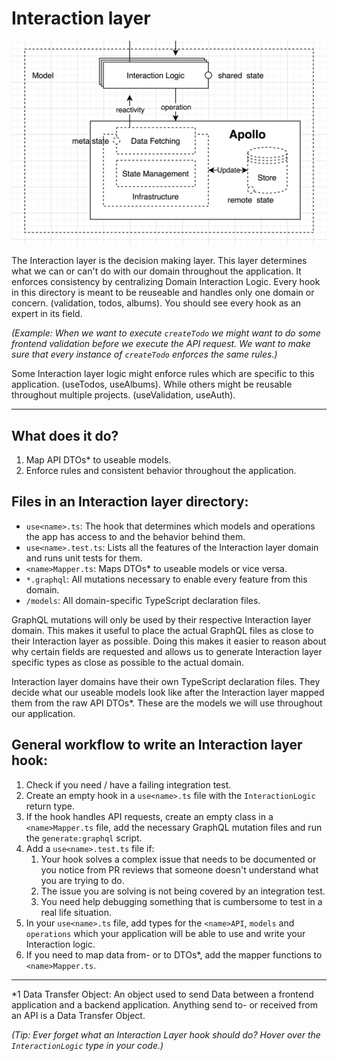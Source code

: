 # Interaction layer

![Model image](../assets/model.jpg)

The Interaction layer is the decision making layer. This layer determines what we can or can't do with our domain throughout the application. It enforces consistency by centralizing Domain Interaction Logic. Every hook in this directory is meant to be reuseable and handles only one domain or concern. (validation, todos, albums). You should see every hook as an expert in its field.

*(Example: When we want to execute `createTodo` we might want to do some frontend validation before we execute the API request. We want to make sure that every instance of `createTodo` enforces the same rules.)*

Some Interaction layer logic might enforce rules which are specific to this application. (useTodos, useAlbums).
While others might be reusable throughout multiple projects. (useValidation, useAuth).

---

## What does it do?
1. Map API DTOs* to useable models.
2. Enforce rules and consistent behavior throughout the application.

## Files in an Interaction layer directory:
* `use<name>.ts`: The hook that determines which models and operations the app has access to and the behavior behind them.
* `use<name>.test.ts`: Lists all the features of the Interaction layer domain and runs unit tests for them.
* `<name>Mapper.ts`: Maps DTOs* to useable models or vice versa.
* `*.graphql`: All mutations necessary to enable every feature from this domain.
* `/models`: All domain-specific TypeScript declaration files.

GraphQL mutations will only be used by their respective Interaction layer domain. This makes it useful to place the actual GraphQL files as close to their Interaction layer as possible. Doing this makes it easier to reason about why certain fields are requested and allows us to generate Interaction layer specific types as close as possible to the actual domain.

Interaction layer domains have their own TypeScript declaration files. They decide what our useable models look like after the Interaction layer mapped them from the raw API DTOs*. These are the models we will use throughout our application.

## General workflow to write an Interaction layer hook:
1. Check if you need / have a failing integration test.
2. Create an empty hook in a `use<name>.ts` file with the `InteractionLogic` return type.
3. If the hook handles API requests, create an empty class in a `<name>Mapper.ts` file, add the necessary GraphQL mutation files and run the `generate:graphql` script.
4. Add a `use<name>.test.ts` file if:
	1. Your hook solves a complex issue that needs to be documented or you notice from PR reviews that someone doesn't understand what you are trying to do.
	2. The issue you are solving is not being covered by an integration test.
	3. You need help debugging something that is cumbersome to test in a real life situation.
5. In your `use<name>.ts` file, add types for the `<name>API`, `models` and `operations` which your application will be able to use and write your Interaction logic.
6. If you need to map data from- or to DTOs*, add the mapper functions to `<name>Mapper.ts`.

---

*1 Data Transfer Object: An object used to send Data between a frontend application and a backend application. Anything send to- or received from an API is a Data Transfer Object.

*(Tip: Ever forget what an Interaction Layer hook should do? Hover over the `InteractionLogic` type in your code.)*
